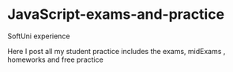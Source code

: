 # JavaScript-exams-and-practice
SoftUni experience

Here I post all my student practice includes the exams, midExams , homeworks and free practice
